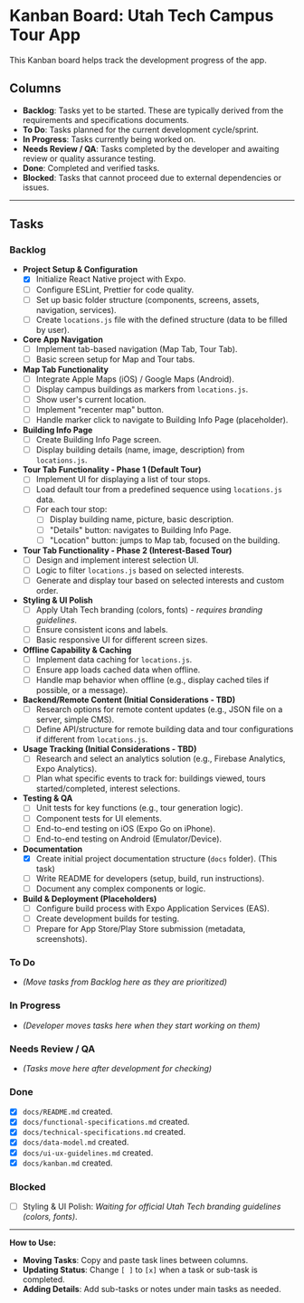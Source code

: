 # Kanban Board: Utah Tech Campus Tour App

This Kanban board helps track the development progress of the app.

## Columns

- **Backlog**: Tasks yet to be started. These are typically derived from the requirements and specifications documents.
- **To Do**: Tasks planned for the current development cycle/sprint.
- **In Progress**: Tasks currently being worked on.
- **Needs Review / QA**: Tasks completed by the developer and awaiting review or quality assurance testing.
- **Done**: Completed and verified tasks.
- **Blocked**: Tasks that cannot proceed due to external dependencies or issues.

---

## Tasks

### Backlog

- **Project Setup & Configuration**
  - [x] Initialize React Native project with Expo.
  - [ ] Configure ESLint, Prettier for code quality.
  - [ ] Set up basic folder structure (components, screens, assets, navigation, services).
  - [ ] Create `locations.js` file with the defined structure (data to be filled by user).
- **Core App Navigation**
  - [ ] Implement tab-based navigation (Map Tab, Tour Tab).
  - [ ] Basic screen setup for Map and Tour tabs.
- **Map Tab Functionality**
  - [ ] Integrate Apple Maps (iOS) / Google Maps (Android).
  - [ ] Display campus buildings as markers from `locations.js`.
  - [ ] Show user's current location.
  - [ ] Implement "recenter map" button.
  - [ ] Handle marker click to navigate to Building Info Page (placeholder).
- **Building Info Page**
  - [ ] Create Building Info Page screen.
  - [ ] Display building details (name, image, description) from `locations.js`.
- **Tour Tab Functionality - Phase 1 (Default Tour)**
  - [ ] Implement UI for displaying a list of tour stops.
  - [ ] Load default tour from a predefined sequence using `locations.js` data.
  - [ ] For each tour stop:
    - [ ] Display building name, picture, basic description.
    - [ ] "Details" button: navigates to Building Info Page.
    - [ ] "Location" button: jumps to Map tab, focused on the building.
- **Tour Tab Functionality - Phase 2 (Interest-Based Tour)**
  - [ ] Design and implement interest selection UI.
  - [ ] Logic to filter `locations.js` based on selected interests.
  - [ ] Generate and display tour based on selected interests and custom order.
- **Styling & UI Polish**
  - [ ] Apply Utah Tech branding (colors, fonts) - _requires branding guidelines_.
  - [ ] Ensure consistent icons and labels.
  - [ ] Basic responsive UI for different screen sizes.
- **Offline Capability & Caching**
  - [ ] Implement data caching for `locations.js`.
  - [ ] Ensure app loads cached data when offline.
  - [ ] Handle map behavior when offline (e.g., display cached tiles if possible, or a message).
- **Backend/Remote Content (Initial Considerations - TBD)**
  - [ ] Research options for remote content updates (e.g., JSON file on a server, simple CMS).
  - [ ] Define API/structure for remote building data and tour configurations if different from `locations.js`.
- **Usage Tracking (Initial Considerations - TBD)**
  - [ ] Research and select an analytics solution (e.g., Firebase Analytics, Expo Analytics).
  - [ ] Plan what specific events to track for: buildings viewed, tours started/completed, interest selections.
- **Testing & QA**
  - [ ] Unit tests for key functions (e.g., tour generation logic).
  - [ ] Component tests for UI elements.
  - [ ] End-to-end testing on iOS (Expo Go on iPhone).
  - [ ] End-to-end testing on Android (Emulator/Device).
- **Documentation**
  - [x] Create initial project documentation structure (`docs` folder). (This task)
  - [ ] Write README for developers (setup, build, run instructions).
  - [ ] Document any complex components or logic.
- **Build & Deployment (Placeholders)**
  - [ ] Configure build process with Expo Application Services (EAS).
  - [ ] Create development builds for testing.
  - [ ] Prepare for App Store/Play Store submission (metadata, screenshots).

### To Do

- _(Move tasks from Backlog here as they are prioritized)_

### In Progress

- _(Developer moves tasks here when they start working on them)_

### Needs Review / QA

- _(Tasks move here after development for checking)_

### Done

- [x] `docs/README.md` created.
- [x] `docs/functional-specifications.md` created.
- [x] `docs/technical-specifications.md` created.
- [x] `docs/data-model.md` created.
- [x] `docs/ui-ux-guidelines.md` created.
- [x] `docs/kanban.md` created.

### Blocked

- [ ] Styling & UI Polish: _Waiting for official Utah Tech branding guidelines (colors, fonts)_.

---

**How to Use:**

- **Moving Tasks**: Copy and paste task lines between columns.
- **Updating Status**: Change `[ ]` to `[x]` when a task or sub-task is completed.
- **Adding Details**: Add sub-tasks or notes under main tasks as needed.
